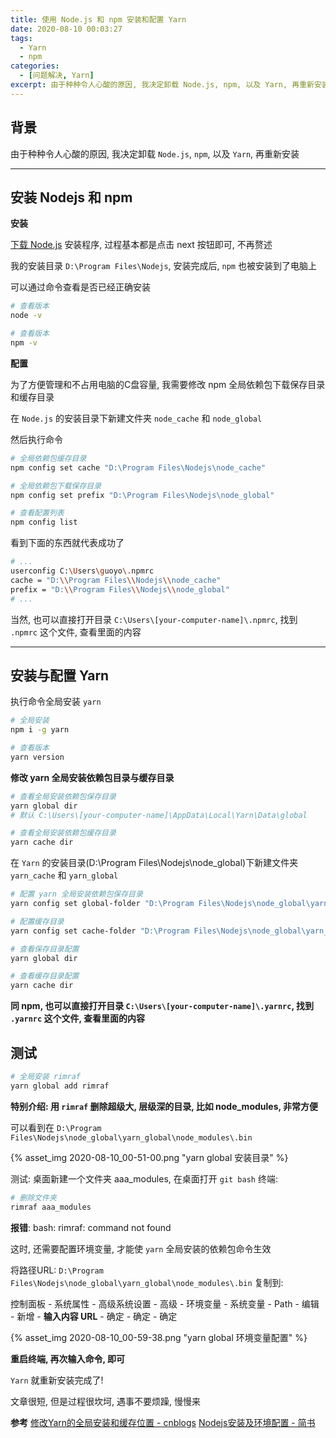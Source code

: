 ```yaml
---
title: 使用 Node.js 和 npm 安装和配置 Yarn
date: 2020-08-10 00:03:27
tags:
  - Yarn
  - npm
categories:
  - [问题解决, Yarn]
excerpt: 由于种种令人心酸的原因, 我决定卸载 Node.js, npm, 以及 Yarn, 再重新安装配置, 并将过程记录了下来 
---
```


## 背景

由于种种令人心酸的原因, 我决定卸载 `Node.js`, `npm`, 以及 `Yarn`, 再重新安装

***

## 安装 Nodejs 和 npm

**安装**

[下载 Node.js](http://nodejs.cn/download/) 安装程序, 过程基本都是点击 next 按钮即可, 不再赘述

我的安装目录 `D:\Program Files\Nodejs`, 安装完成后, `npm` 也被安装到了电脑上

可以通过命令查看是否已经正确安装

```bash
# 查看版本
node -v

# 查看版本
npm -v
```

**配置**

为了方便管理和不占用电脑的C盘容量, 我需要修改 npm 全局依赖包下载保存目录和缓存目录

在 `Node.js` 的安装目录下新建文件夹 `node_cache` 和 `node_global`

然后执行命令

```bash
# 全局依赖包缓存目录
npm config set cache "D:\Program Files\Nodejs\node_cache"

# 全局依赖包下载保存目录
npm config set prefix "D:\Program Files\Nodejs\node_global"

# 查看配置列表
npm config list
```

看到下面的东西就代表成功了

```bash
# ...
userconfig C:\Users\guoyo\.npmrc
cache = "D:\\Program Files\\Nodejs\\node_cache"
prefix = "D:\\Program Files\\Nodejs\\node_global"
# ...
```

当然, 也可以直接打开目录 `C:\Users\[your-computer-name]\.npmrc`, 找到 `.npmrc` 这个文件, 查看里面的内容

***

## 安装与配置 Yarn

执行命令全局安装 `yarn`

```bash
# 全局安装
npm i -g yarn

# 查看版本
yarn version
```

**修改 yarn 全局安装依赖包目录与缓存目录**

```bash
# 查看全局安装依赖包保存目录
yarn global dir
# 默认 C:\Users\[your-computer-name]\AppData\Local\Yarn\Data\global

# 查看全局安装依赖包缓存目录
yarn cache dir
```

在 `Yarn` 的安装目录(D:\Program Files\Nodejs\node_global)下新建文件夹 `yarn_cache` 和 `yarn_global`

```bash
# 配置 yarn 全局安装依赖包保存目录
yarn config set global-folder "D:\Program Files\Nodejs\node_global\yarn_global"

# 配置缓存目录
yarn config set cache-folder "D:\Program Files\Nodejs\node_global\yarn_cache"

# 查看保存目录配置
yarn global dir

# 查看缓存目录配置
yarn cache dir
```

**同 npm, 也可以直接打开目录 `C:\Users\[your-computer-name]\.yarnrc`, 找到 `.yarnrc` 这个文件, 查看里面的内容**

## 测试

```bash
# 全局安装 rimraf
yarn global add rimraf
```

**特别介绍: 用 `rimraf` 删除超级大, 层级深的目录, 比如 node_modules, 非常方便**

可以看到在 `D:\Program Files\Nodejs\node_global\yarn_global\node_modules\.bin`

{% asset_img 2020-08-10_00-51-00.png "yarn global 安装目录" %}

测试: 桌面新建一个文件夹 aaa_modules, 在桌面打开 `git bash` 终端: 

```bash
# 删除文件夹
rimraf aaa_modules
```

**报错**: bash: rimraf: command not found

这时, 还需要配置环境变量, 才能使 `yarn` 全局安装的依赖包命令生效

将路径URL:  `D:\Program Files\Nodejs\node_global\yarn_global\node_modules\.bin` 复制到: 

控制面板 - 系统属性 - 高级系统设置 - 高级 - 环境变量 - 系统变量 - Path - 编辑 - 新增 - **输入内容 URL** - 确定 - 确定 - 确定

{% asset_img 2020-08-10_00-59-38.png "yarn global 环境变量配置" %}

**重启终端, 再次输入命令, 即可**

`Yarn` 就重新安装完成了!

文章很短, 但是过程很坎坷, 遇事不要烦躁, 慢慢来

**参考**
[修改Yarn的全局安装和缓存位置 - cnblogs](https://www.cnblogs.com/Jimc/p/11121632.html)
[Nodejs安装及环境配置 - 简书](https://www.jianshu.com/p/13f45e24b1de)